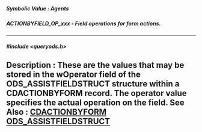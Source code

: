 ##### Symbolic Value : Agents
##### ACTIONBYFIELD_OP_xxx - Field operations for form actions.
---
##### #include <queryods.h>
**Description :**
These are the values that may be stored in the wOperator field of the 
ODS_ASSISTFIELDSTRUCT structure within a CDACTIONBYFORM record.  The operator 
value specifies the actual operation on the field.
**See Also :**
[CDACTIONBYFORM](D:/md_files/CDACTIONBYFORM.md)
[ODS_ASSISTFIELDSTRUCT](D:/md_files/ODS_ASSISTFIELDSTRUCT.md)
---
